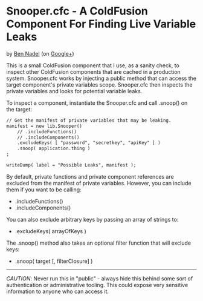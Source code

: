 
# Snooper.cfc - A ColdFusion Component For Finding Live Variable Leaks

by [Ben Nadel][1] (on [Google+][2])

This is a small ColdFusion component that I use, as a sanity check, to inspect other
ColdFusion components that are cached in a production system. Snooper.cfc works by 
injecting a public method that can access the target component's private variables scope.
Snooper.cfc then inspects the private variables and looks for potential variable leaks.

To inspect a component, instantiate the Snooper.cfc and call .snoop() on the target:

```cfc
// Get the manifest of private variables that may be leaking.
manifest = new lib.Snooper()
	// .includeFunctions()
	// .includeComponents()
	.excludeKeys( [ "password", "secretkey", "apiKey" ] )
	.snoop( application.thing )
;

writeDump( label = "Possible Leaks", manifest );
```

By default, private functions and private component references are excluded from the 
manifest of private variables. However, you can include them if you want to be calling:

* .includeFunctions() 
* .includeComponents()

You can also exclude arbitrary keys by passing an array of strings to:

* .excludeKeys( arrayOfKeys )

The .snoop() method also takes an optional filter function that will exclude keys:

* .snoop( target [, filterClosure] )

----

*CAUTION*: Never run this in "public" - always hide this behind some sort of 
authentication or administrative tooling. This could expose very sensitive information
to anyone who can access it.


[1]: http://www.bennadel.com
[2]: https://plus.google.com/108976367067760160494?rel=author
